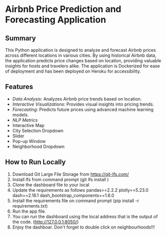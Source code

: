 # Airbnb Price Prediction and Forecasting Application

## Summary
This Python application is designed to analyze and forecast Airbnb prices across different locations in various cities. By using historical Airbnb data, the application predicts price changes based on location, providing valuable insights for hosts and travelers alike. The application is Dockerized for ease of deployment and has been deployed on Heroku for accessibility.

## Features
- *Data Analysis*: Analyzes Airbnb price trends based on location.
- *Interactive Visualizations*: Provides visual insights into pricing trends.
- *Forecasting*: Predicts future prices using advanced machine learning models.
- *NLP Metrics*
- Interactive Map
- City Selection Dropdown
- Slider
- Pop-up Window
- Neighborhood  Dropdown



## How to Run Locally

1. Download Git Large File Storage from https://git-lfs.com/
2. Install lfs from command prompt (git lfs install )
3. Clone the dashboard file to your local
4. Update the requirements as follows
pandas==2.2.2
plotly==5.23.0
dash==2.16.1
dash_bootstrap_components==1.6.0
5. Install the requirements file on command prompt (pip install -r requirements.txt)
6. Run the app file.
7. You can run the dashboard using the local address that is the output of the code. (http://127.0.0.1:8050/)
8. Enjoy the dashboar. Don't forget to double click on neighbourhoods!!!

